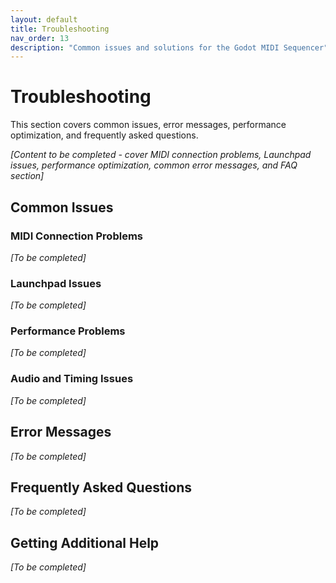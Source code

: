 ```yaml
---
layout: default
title: Troubleshooting
nav_order: 13
description: "Common issues and solutions for the Godot MIDI Sequencer"
---
```


# Troubleshooting

This section covers common issues, error messages, performance optimization, and frequently asked questions.

*[Content to be completed - cover MIDI connection problems, Launchpad issues, performance optimization, common error messages, and FAQ section]*

## Common Issues

### MIDI Connection Problems

*[To be completed]*

### Launchpad Issues  

*[To be completed]*

### Performance Problems

*[To be completed]*

### Audio and Timing Issues

*[To be completed]*

## Error Messages

*[To be completed]*

## Frequently Asked Questions

*[To be completed]*

## Getting Additional Help

*[To be completed]*
